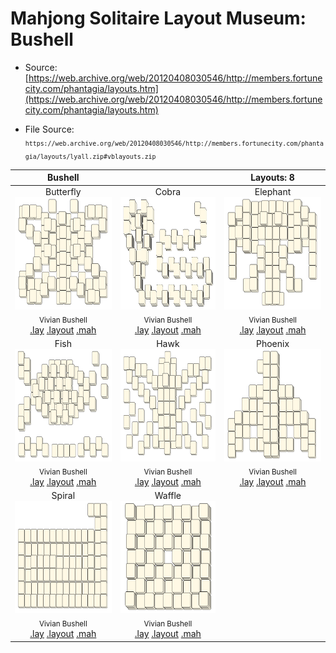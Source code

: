 # Mahjong Solitaire Layout Museum: Bushell
* Source: [https://web.archive.org/web/20120408030546/http://members.fortunecity.com/phantagia/layouts.htm](https://web.archive.org/web/20120408030546/http://members.fortunecity.com/phantagia/layouts.htm)

* File Source:  
<sub>```https://web.archive.org/web/20120408030546/http://members.fortunecity.com/phantagia/layouts/lyall.zip#vblayouts.zip```</sub>


|Bushell||Layouts: 8|
|:--:|:--:|:--:|
|Butterfly<br><img src="./butterfly_5.svg" height="180" width="175"><br> <sub>Vivian Bushell</sub> <br>[.lay](./butterfly_5.lay)  [.layout](./butterfly_5.layout)  [.mah](./butterfly_5.mah) |Cobra<br><img src="./cobra.svg" height="180" width="175"><br> <sub>Vivian Bushell</sub> <br>[.lay](./cobra.lay)  [.layout](./cobra.layout)  [.mah](./cobra.mah) |Elephant<br><img src="./elephant.svg" height="180" width="175"><br> <sub>Vivian Bushell</sub> <br>[.lay](./elephant.lay)  [.layout](./elephant.layout)  [.mah](./elephant.mah) |
|Fish<br><img src="./fish_3.svg" height="180" width="175"><br> <sub>Vivian Bushell</sub> <br>[.lay](./fish_3.lay)  [.layout](./fish_3.layout)  [.mah](./fish_3.mah) |Hawk<br><img src="./hawk.svg" height="180" width="175"><br> <sub>Vivian Bushell</sub> <br>[.lay](./hawk.lay)  [.layout](./hawk.layout)  [.mah](./hawk.mah) |Phoenix<br><img src="./phoenix_4.svg" height="180" width="175"><br> <sub>Vivian Bushell</sub> <br>[.lay](./phoenix_4.lay)  [.layout](./phoenix_4.layout)  [.mah](./phoenix_4.mah) |
|Spiral<br><img src="./spiral_2.svg" height="180" width="175"><br> <sub>Vivian Bushell</sub> <br>[.lay](./spiral_2.lay)  [.layout](./spiral_2.layout)  [.mah](./spiral_2.mah) |Waffle<br><img src="./waffle.svg" height="180" width="175"><br> <sub>Vivian Bushell</sub> <br>[.lay](./waffle.lay)  [.layout](./waffle.layout)  [.mah](./waffle.mah) ||